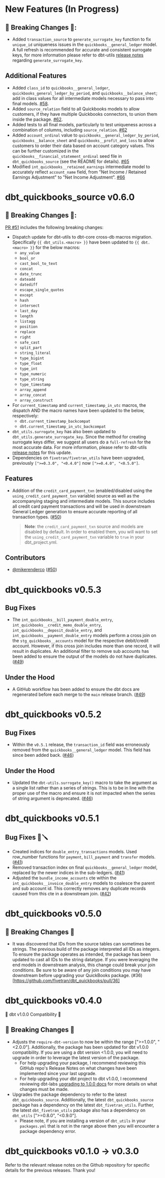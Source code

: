 # New Features (In Progress)

## 🚨 Breaking Changes 🚨:
- Added `transaction_source` to `generate_surrogate_key` function to fix `unique_id` uniqueness issues in the `quickbooks__general_ledger` model.  A full refresh is recommended for accurate and consistent surrogate keys, for more information please refer to dbt-utils [release notes](https://github.com/dbt-labs/dbt-utils/releases/tag/1.0.0) regarding `generate_surrogate_key`.

## Additional Features
- Added `class_id` to `quickbooks__general_ledger`, `quickbooks_general_ledger_by_period`, and `quickbooks__balance_sheet`; add in class values for all intermediate models necessary to pass into final models. [#58](https://github.com/fivetran/dbt_quickbooks/pull/58).
- Added `source_relation` field to all Quickbooks models to allow customers, if they have multiple Quickbooks connectors, to union them inside the package. [#62](https://github.com/fivetran/dbt_quickbooks/pull/62).
- Added tests to all final models, particularly to test uniqueness across a combination of columns, including `source_relation`. [#62](https://github.com/fivetran/dbt_quickbooks/pull/62)
- Added `account_ordinal` value to `quickbooks__general_ledger_by_period`, `quickbooks__balance_sheet` and `quickbooks__profit_and_loss` to allow customers to order their data based on account category values. This can be further customized in the `quickbooks__financial_statement_ordinal` seed file in `dbt_quickbooks_source` (see the README for details). [#65](https://github.com/fivetran/dbt_quickbooks/pull/65)
- Modified `int_quickbooks__retained_earnings` intermediate model to accurately reflect `account_name` field, from "Net Income / Retained Earnings Adjustment" to "Net Income Adjustment". [#66](https://github.com/fivetran/dbt_quickbooks/pull/66)
# dbt_quickbooks_source v0.6.0
## 🚨 Breaking Changes 🚨:
[PR #51](https://github.com/fivetran/dbt_quickbooks/pull/51) includes the following breaking changes:
- Dispatch update for dbt-utils to dbt-core cross-db macros migration. Specifically `{{ dbt_utils.<macro> }}` have been updated to `{{ dbt.<macro> }}` for the below macros:
    - `any_value`
    - `bool_or`
    - `cast_bool_to_text`
    - `concat`
    - `date_trunc`
    - `dateadd`
    - `datediff`
    - `escape_single_quotes`
    - `except`
    - `hash`
    - `intersect`
    - `last_day`
    - `length`
    - `listagg`
    - `position`
    - `replace`
    - `right`
    - `safe_cast`
    - `split_part`
    - `string_literal`
    - `type_bigint`
    - `type_float`
    - `type_int`
    - `type_numeric`
    - `type_string`
    - `type_timestamp`
    - `array_append`
    - `array_concat`
    - `array_construct`
- For `current_timestamp` and `current_timestamp_in_utc` macros, the dispatch AND the macro names have been updated to the below, respectively:
    - `dbt.current_timestamp_backcompat`
    - `dbt.current_timestamp_in_utc_backcompat`
- `dbt_utils.surrogate_key` has also been updated to `dbt_utils.generate_surrogate_key`. Since the method for creating surrogate keys differ, we suggest all users do a `full-refresh` for the most accurate data. For more information, please refer to dbt-utils [release notes](https://github.com/dbt-labs/dbt-utils/releases) for this update.
- Dependencies on `fivetran/fivetran_utils` have been upgraded, previously `[">=0.3.0", "<0.4.0"]` now `[">=0.4.0", "<0.5.0"]`.
## Features
- Addition of the `credit_card_payment_txn` (enabled/disabled using the `using_credit_card_payment_txn` variable) source as well as the accompanying staging and intermediate models. This source includes all credit card payment transactions and will be used in downstream General Ledger generation to ensure accurate reporting of all transaction types. ([#50](https://github.com/fivetran/dbt_quickbooks/pull/50))
  >**Note**: the `credit_card_payment_txn` source and models are disabled by default. In order to enabled them, you will want to set the `using_credit_card_payment_txn` variable to `true` in your dbt_project.yml.

## Contributors
- [@mikerenderco](https://github.com/mikerenderco) ([#50](https://github.com/fivetran/dbt_quickbooks/pull/50))

# dbt_quickbooks v0.5.3
## Bug Fixes
- The `int_quickbooks__bill_payment_double_entry`, `int_quickbooks__credit_memo_double_entry`, `int_quickbooks__deposit_double_entry`, and `int_quickbooks__payment_double_entry` models perform a cross join on the `stg_quickbooks__accounts` model for the respective debit/credit account. However, if this cross join includes more than one record, it will result in duplicates. An additional filter to remove sub accounts has been added to ensure the output of the models do not have duplicates. ([#49](https://github.com/fivetran/dbt_quickbooks/pull/49))

## Under the Hood
- A GitHub workflow has been added to ensure the dbt docs are regenerated before each merge to the `main` release branch. ([#49](https://github.com/fivetran/dbt_quickbooks/pull/49))

# dbt_quickbooks v0.5.2
## Bug Fixes
- Within the `v0.5.1` release, the `transaction_id` field was erroneously removed from the `quickbooks__general_ledger` model. This field has since been added back. ([#46](https://github.com/fivetran/dbt_quickbooks/pull/46))

## Under the Hood
- Updated the `dbt-utils.surrogate_key()` macro to take the argument as a single list rather than a series of strings. This is to be in line with the proper use of the macro and ensure it is not impacted when the series of string argument is deprecated. ([#46](https://github.com/fivetran/dbt_quickbooks/pull/46))
# dbt_quickbooks v0.5.1
## Bug Fixes 🐛🪛
- Created indices for `double_entry_transactions` models. Used row_number functions for `payment`, `bill_payment` and `transfer` models. ([#41](https://github.com/fivetran/dbt_quickbooks/pull/41))
- Removed transaction index on final `quickbooks__general_ledger` model, replaced by the newer indices in the sub-ledgers. ([#41](https://github.com/fivetran/dbt_quickbooks/pull/41))
- Adjusted the `bundle_income_accounts` cte within the `int_quickbooks__invoice_double_entry` models to coalesce the parent and sub account id. This correctly removes any duplicate records caused from this cte in a downstream join. ([#42](https://github.com/fivetran/dbt_quickbooks/pull/42))
# dbt_quickbooks v0.5.0
## 🚨 Breaking Changes 🚨
- It was discovered that IDs from the source tables can sometimes be strings. The previous build of the package interpreted all IDs as integers. To ensure the package operates as intended, the package has been updated to cast all IDs to the string datatype. If you were leveraging the end models in downstream analysis, this change could break your join conditions. Be sure to be aware of any join conditions you may have downstream before upgrading your QuickBooks package. (#36)[https://github.com/fivetran/dbt_quickbooks/pull/36]
# dbt_quickbooks v0.4.0
🎉 dbt v1.0.0 Compatibility 🎉
## 🚨 Breaking Changes 🚨
- Adjusts the `require-dbt-version` to now be within the range [">=1.0.0", "<2.0.0"]. Additionally, the package has been updated for dbt v1.0.0 compatibility. If you are using a dbt version <1.0.0, you will need to upgrade in order to leverage the latest version of the package.
  - For help upgrading your package, I recommend reviewing this GitHub repo's Release Notes on what changes have been implemented since your last upgrade.
  - For help upgrading your dbt project to dbt v1.0.0, I recommend reviewing dbt-labs [upgrading to 1.0.0 docs](https://docs.getdbt.com/docs/guides/migration-guide/upgrading-to-1-0-0) for more details on what changes must be made.
- Upgrades the package dependency to refer to the latest `dbt_quickbooks_source`. Additionally, the latest `dbt_quickbooks_source` package has a dependency on the latest `dbt_fivetran_utils`. Further, the latest `dbt_fivetran_utils` package also has a dependency on `dbt_utils` [">=0.8.0", "<0.9.0"].
  - Please note, if you are installing a version of `dbt_utils` in your `packages.yml` that is not in the range above then you will encounter a package dependency error.

# dbt_quickbooks v0.1.0 -> v0.3.0
Refer to the relevant release notes on the Github repository for specific details for the previous releases. Thank you!
